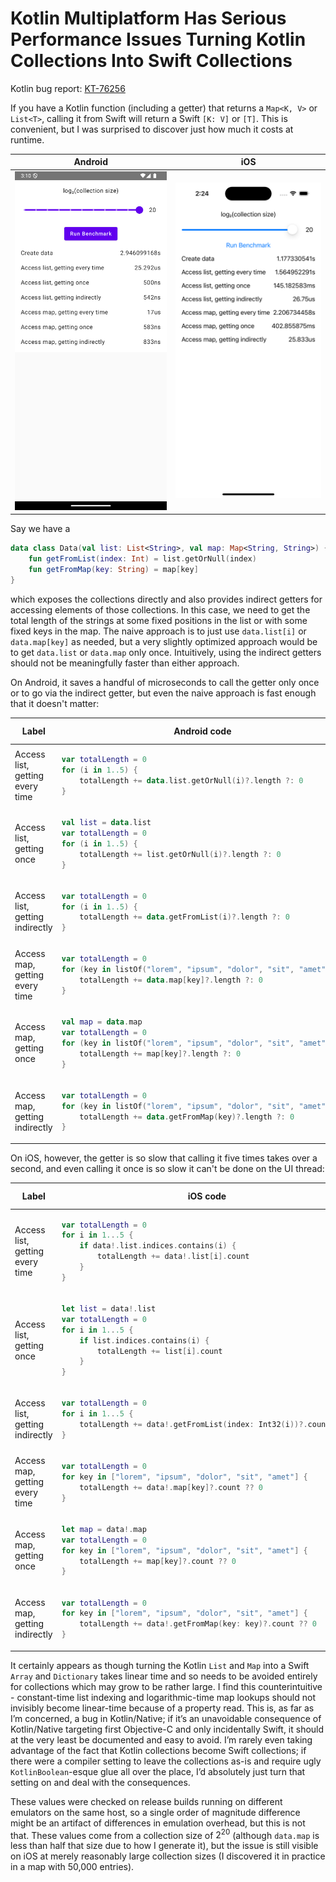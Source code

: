 # Kotlin Multiplatform Has Serious Performance Issues Turning Kotlin Collections Into Swift Collections

Kotlin bug report: [KT-76256](https://youtrack.jetbrains.com/issue/KT-76256)

If you have a Kotlin function (including a getter) that returns a `Map<K, V>` or `List<T>`, calling it from Swift will return a Swift `[K: V]` or `[T]`.  This is convenient, but I was surprised to discover just how much it costs at runtime.

| Android                                                                                      | iOS                                                                                  |
|----------------------------------------------------------------------------------------------|--------------------------------------------------------------------------------------|
| ![Android screenshot with performance data captured in tables below](screenshot-android.png) | ![iOS screenshot with performance data captured in tables below](screenshot-ios.png) |

Say we have a

```kotlin
data class Data(val list: List<String>, val map: Map<String, String>) {
    fun getFromList(index: Int) = list.getOrNull(index)
    fun getFromMap(key: String) = map[key]
}
```

which exposes the collections directly and also provides indirect getters for accessing elements of those collections. In this case, we need to get the total length of the strings at some fixed positions in the list or with some fixed keys in the map. The naive approach is to just use `data.list[i]` or `data.map[key]` as needed, but a very slightly optimized approach would be to get `data.list` or `data.map` only once. Intuitively, using the indirect getters should not be meaningfully faster than either approach.

On Android, it saves a handful of microseconds to call the getter only once or to go via the indirect getter, but even the naive approach is fast enough that it doesn't matter:

<table>
<thead>
<tr>
<th>Label</th><th>Android code</th><th>absolute time</th><th>relative speed</th>
</tr>
</thead>
<tbody>
<tr>
<td>Access list, getting every time</td><td>

```kotlin
var totalLength = 0
for (i in 1..5) {
    totalLength += data.list.getOrNull(i)?.length ?: 0
}
```

</td><td>25.29us</td><td>1x</td>
</tr>
<tr>
<td>Access list, getting once</td><td>

```kotlin
val list = data.list
var totalLength = 0
for (i in 1..5) {
    totalLength += list.getOrNull(i)?.length ?: 0
}
```

</td><td>500ns</td><td>51x</td>
</tr>
<tr>
<td>Access list, getting indirectly</td><td>

```kotlin
var totalLength = 0
for (i in 1..5) {
    totalLength += data.getFromList(i)?.length ?: 0
}
```

</td><td>542ns</td><td>47x</td>
</tr>
<tr>
<td>Access map, getting every time</td><td>

```kotlin
var totalLength = 0
for (key in listOf("lorem", "ipsum", "dolor", "sit", "amet")) {
    totalLength += data.map[key]?.length ?: 0
}
```

</td><td>17us</td><td>1x</td>
</tr>
<tr>
<td>Access map, getting once</td><td>

```kotlin
val map = data.map
var totalLength = 0
for (key in listOf("lorem", "ipsum", "dolor", "sit", "amet")) {
    totalLength += map[key]?.length ?: 0
}
```

</td><td>583ns</td><td>29x</td>
</tr>
<tr>
<td>Access map, getting indirectly</td><td>

```kotlin
var totalLength = 0
for (key in listOf("lorem", "ipsum", "dolor", "sit", "amet")) {
    totalLength += data.getFromMap(key)?.length ?: 0
}
```

</td><td>833ns</td><td>20x</td>
</tr>
</tbody>
</table>

On iOS, however, the getter is so slow that calling it five times takes over a second, and even calling it once is so slow it can't be done on the UI thread:

<table>
<thead>
<tr>
<th>Label</th><th>iOS code</th><th>absolute time</th><th>relative speed</th>
</tr>
</thead>
<tbody>
<tr>
<td>Access list, getting every time</td><td>

```swift
var totalLength = 0
for i in 1...5 {
    if data!.list.indices.contains(i) {
        totalLength += data!.list[i].count
    }
}
```

</td><td>1.56s</td><td>1x</td>
</tr>
<tr>
<td>Access list, getting once</td><td>

```swift
let list = data!.list
var totalLength = 0
for i in 1...5 {
    if list.indices.contains(i) {
        totalLength += list[i].count
    }
}
```

</td><td>145.18ms</td><td>11x</td>
</tr>
<tr>
<td>Access list, getting indirectly</td><td>

```swift
var totalLength = 0
for i in 1...5 {
    totalLength += data!.getFromList(index: Int32(i))?.count ?? 0
}
```

</td><td>26.75us</td><td>58503x</td>
</tr>
<tr>
<td>Access map, getting every time</td><td>

```swift
var totalLength = 0
for key in ["lorem", "ipsum", "dolor", "sit", "amet"] {
    totalLength += data!.map[key]?.count ?? 0
}
```

</td><td>2.21s</td><td>1x</td>
</tr>
<tr>
<td>Access map, getting once</td><td>

```swift
let map = data!.map
var totalLength = 0
for key in ["lorem", "ipsum", "dolor", "sit", "amet"] {
    totalLength += map[key]?.count ?? 0
}
```

</td><td>402.86ms</td><td>5x</td>
</tr>
<tr>
<td>Access map, getting indirectly</td><td>

```swift
var totalLength = 0
for key in ["lorem", "ipsum", "dolor", "sit", "amet"] {
    totalLength += data!.getFromMap(key: key)?.count ?? 0
}
```

</td><td>25.83us</td><td>85423x</td>
</tr>
</tbody>
</table>

It certainly appears as though turning the Kotlin `List` and `Map` into a Swift `Array` and `Dictionary` takes linear time and so needs to be avoided entirely for collections which may grow to be rather large. I find this counterintuitive - constant-time list indexing and logarithmic-time map lookups should not invisibly become linear-time because of a property read. This is, as far as I’m concerned, a bug in Kotlin/Native; if it’s an unavoidable consequence of Kotlin/Native targeting first Objective-C and only incidentally Swift, it should at the very least be documented and easy to avoid. I’m rarely even taking advantage of the fact that Kotlin collections become Swift collections; if there were a compiler setting to leave the collections as-is and require ugly `KotlinBoolean`-esque glue all over the place, I’d absolutely just turn that setting on and deal with the consequences.

These values were checked on release builds running on different emulators on the same host, so a single order of magnitude difference might be an artifact of differences in emulation overhead, but this is not that. These values come from a collection size of $2^{20}$ (although `data.map` is less than half that size due to how I generate it), but the issue is still visible on iOS at merely reasonably large collection sizes (I discovered it in practice in a map with 50,000 entries).
